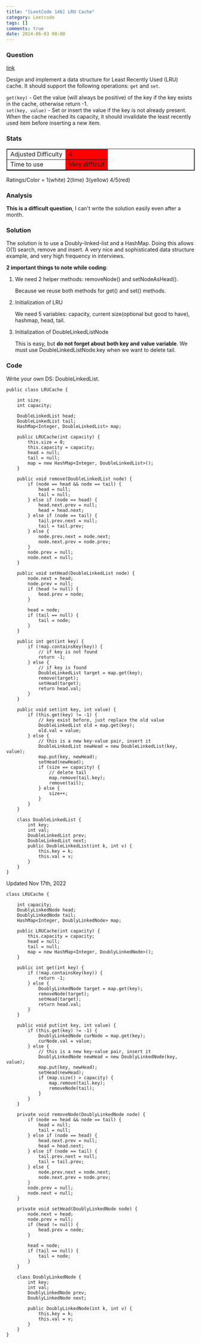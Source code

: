 ```yaml
---
title: "[LeetCode 146] LRU Cache"
category: Leetcode
tags: []
comments: true
date: 2014-06-03 00:00
---
```



### Question

[link](https://oj.leetcode.com/problems/lru-cache/)

<div class="question-content bg-color bg-img font-color">
            <p class="font-color"></p><p class="font-color">
Design and implement a data structure for Least Recently Used (LRU) cache. It should support the following operations: <code>get</code> and <code>set</code>.
</p>

<p class="font-color">
<code>get(key)</code> - Get the value (will always be positive) of the key if the key exists in the cache, otherwise return -1.<br>
<code>set(key, value)</code> - Set or insert the value if the key is not already present. When the cache reached its capacity, it should invalidate the least recently used item before inserting a new item.
</p><p class="font-color"></p>
          </div>

### Stats

<table border="2">
	<tr>
		<td>Adjusted Difficulty</td>
		<td bgcolor="red">4</td>
	</tr>
	<tr>
		<td>Time to use</td>
		<td bgcolor="red">Very difficult</td>
	</tr>
</table>

Ratings/Color = 1(white) 2(lime) 3(yellow) 4/5(red)

### Analysis

**This is a difficult question**, I can't write the solution easily even after a month.

### Solution

The solution is to use a Doubly-linked-list and a HashMap. Doing this allows O(1) search, remove and insert. A very nice and sophisticated data structure example, and very high frequency in interviews.

**2 important things to note while coding**:

1. We need 2 helper methods: removeNode() and setNodeAsHead().

   Because we reuse both methods for get() and set() methods.

1. Initialization of LRU

   We need 5 variables: capacity, current size(optional but good to have), hashmap, head, tail.

1. Initialization of DoubleLinkedListNode

   This is easy, but **do not forget about both key and value variable**. We must use DoubleLinkedListNode.key when we want to delete tail.

### Code

Write your own DS: DoubleLinkedList.

```
public class LRUCache {

    int size;
    int capacity;

    DoubleLinkedList head;
    DoubleLinkedList tail;
    HashMap<Integer, DoubleLinkedList> map;

    public LRUCache(int capacity) {
        this.size = 0;
        this.capacity = capacity;
        head = null;
        tail = null;
        map = new HashMap<Integer, DoubleLinkedList>();
    }

    public void remove(DoubleLinkedList node) {
        if (node == head && node == tail) {
            head = null;
            tail = null;
        } else if (node == head) {
            head.next.prev = null;
            head = head.next;
        } else if (node == tail) {
            tail.prev.next = null;
            tail = tail.prev;
        } else {
            node.prev.next = node.next;
            node.next.prev = node.prev;
        }
        node.prev = null;
        node.next = null;
    }

    public void setHead(DoubleLinkedList node) {
        node.next = head;
        node.prev = null;
        if (head != null) {
            head.prev = node;
        }

        head = node;
        if (tail == null) {
            tail = node;
        }
    }

    public int get(int key) {
        if (!map.containsKey(key)) {
            // if key is not found
            return -1;
        } else {
            // if key is found
            DoubleLinkedList target = map.get(key);
            remove(target);
            setHead(target);
            return head.val;
        }
    }

    public void set(int key, int value) {
        if (this.get(key) != -1) {
            // key exist before, just replace the old value
            DoubleLinkedList old = map.get(key);
            old.val = value;
        } else {
            // this is a new key-value pair, insert it
            DoubleLinkedList newHead = new DoubleLinkedList(key, value);
            map.put(key, newHead);
            setHead(newHead);
            if (size == capacity) {
                // delete tail
                map.remove(tail.key);
                remove(tail);
            } else {
                size++;
            }
        }
    }

    class DoubleLinkedList {
        int key;
        int val;
        DoubleLinkedList prev;
        DoubleLinkedList next;
        public DoubleLinkedList(int k, int v) {
            this.key = k;
            this.val = v;
        }
    }
}
```

Updated Nov 17th, 2022

```
class LRUCache {

    int capacity;
    DoublyLinkedNode head;
    DoublyLinkedNode tail;
    HashMap<Integer, DoublyLinkedNode> map;

    public LRUCache(int capacity) {
        this.capacity = capacity;
        head = null;
        tail = null;
        map = new HashMap<Integer, DoublyLinkedNode>();
    }

    public int get(int key) {
        if (!map.containsKey(key)) {
            return -1;
        } else {
            DoublyLinkedNode target = map.get(key);
            removeNode(target);
            setHead(target);
            return head.val;
        }
    }

    public void put(int key, int value) {
        if (this.get(key) != -1) {
            DoublyLinkedNode curNode = map.get(key);
            curNode.val = value;
        } else {
            // this is a new key-value pair, insert it
            DoublyLinkedNode newHead = new DoublyLinkedNode(key, value);
            map.put(key, newHead);
            setHead(newHead);
            if (map.size() > capacity) {
                map.remove(tail.key);
                removeNode(tail);
            }
        }
    }

    private void removeNode(DoublyLinkedNode node) {
        if (node == head && node == tail) {
            head = null;
            tail = null;
        } else if (node == head) {
            head.next.prev = null;
            head = head.next;
        } else if (node == tail) {
            tail.prev.next = null;
            tail = tail.prev;
        } else {
            node.prev.next = node.next;
            node.next.prev = node.prev;
        }
        node.prev = null;
        node.next = null;
    }

    private void setHead(DoublyLinkedNode node) {
        node.next = head;
        node.prev = null;
        if (head != null) {
            head.prev = node;
        }

        head = node;
        if (tail == null) {
            tail = node;
        }
    }

    class DoublyLinkedNode {
        int key;
        int val;
        DoublyLinkedNode prev;
        DoublyLinkedNode next;

        public DoublyLinkedNode(int k, int v) {
            this.key = k;
            this.val = v;
        }
    }
}
```
